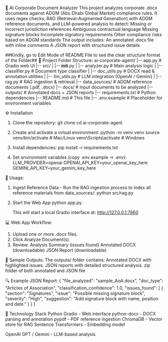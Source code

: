 🏢 AI Corporate Document Analyzer
This project analyzes corporate .docx documents against ADGM (Abu Dhabi Global Market) compliance rules.
It uses regex checks, RAG (Retrieval-Augmented Generation) with ADGM reference documents, and LLM-powered analysis to detect:
    Missing or incorrect jurisdiction  references
    Ambiguous contractual language
    Missing signature blocks
    Incomplete signatory requirements
    Other compliance risks based on ADGM standards
The output includes:
    An annotated .docx file with inline comments
    A JSON report with structured issue details


##Kindly, go to Edit Mode of README File to see the clear structure format of the Folder##
📂 Project Folder Structure:
ai-corporate-agent/
|-- app.py                   # Gradio web UI
|-- src/
|   |-- __init__.py
|   |-- analyzer.py          # Main analysis logic
|   |-- classifier.py        # Document type classifier
|   |-- doc_utils.py         # DOCX read & annotation utilities
|   |-- llm_utils.py         # LLM integration (OpenAI / Gemini)
|   |-- rag.py               # RAG ingestion & retrieval
|-- data_sources/            # ADGM reference documents (.pdf, .docx)
|-- docs/                    # Input documents to be analyzed
|-- outputs/                 # Annotated docs + JSON reports
|-- requirements.txt         # Python dependencies
|-- README.md                # This file
|-- .env.example             # Placeholder for environment variables


⚙️ Installation
1. Clone the repository:
    git clone <repo-url>
    cd ai-corporate-agent

2. Create and activate a virtual environment:
    python -m venv venv
    source venv/bin/activate     # Mac/Linux
    venv\Scripts\activate        # Windows

3. Install dependencies:
    pip install -r requirements.txt

4. Set environment variables (copy .env.example → .env):
    LLM_PROVIDER=openai
    OPENAI_API_KEY=your_openai_key_here
    GEMINI_API_KEY=your_gemini_key_here


📖 Usage:
1. Ingest Reference Data - Run the RAG ingestion process to index all reference materials from data_sources/:
    python src/rag.py

2. Start the Web App
    python app.py

    This will start a local Gradio interface at: http://127.0.0.1:7860


💻 Web App Workflow:
1. Upload one or more .docx files.
2. Click Analyze Document(s).
3. Review:
    Analysis Summary (issues found)
    Annotated DOCX (downloadable)
    JSON Report (downloadable)

📂 Sample Outputs:
The outputs/ folder contains:
    Annotated DOCX with highlighted issues.
    JSON reports with detailed structured analysis.
    zip folder of both annotated and JSON file


🔍 Example JSON Report:
{
  "file_analyzed": "sample_AoA.docx",
  "doc_type": "Articles of Association",
  "classification_confidence": 1.0,
  "issues_found": [
    {
      "section": "Signatures",
      "issue": "Possible missing signature block",
      "severity": "High",
      "suggestion": "Add signature block with name, position and date."
    }
  ]
}


🧠 Technology Stack
Python
Gradio - Web interface
python-docx - DOCX parsing and annotation
pypdf - PDF reference ingestion
ChromaDB - Vector store for RAG
Sentence Transformers - Embedding model

OpenAI GPT / Gemini - LLM-based analysis
